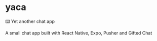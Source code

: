 # yaca
⌨️ Yet another chat app

A small chat app built with React Native, Expo, Pusher and Gifted Chat
